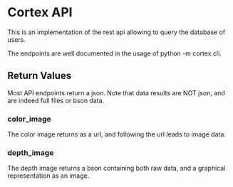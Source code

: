 # Cortex API
This is an implementation of the rest api allowing to query the database of users.

The endpoints are well documented in the usage of python -m cortex.cli.

## Return Values
Most API endpoints return a json.
Note that data results are NOT json, and are indeed full files or bson data.

### color_image
The color image returns as a url, and following the url leads to image data.

### depth_image 
The depth image returns a bson containing both raw data, and a graphical representation as an image.   
